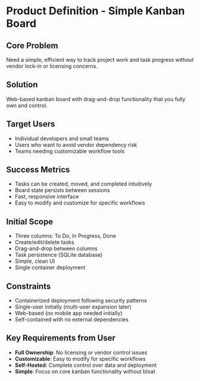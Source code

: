 # Product Definition - Simple Kanban Board

## Core Problem
Need a simple, efficient way to track project work and task progress without vendor lock-in or licensing concerns.

## Solution
Web-based kanban board with drag-and-drop functionality that you fully own and control.

## Target Users
- Individual developers and small teams
- Users who want to avoid vendor dependency risk
- Teams needing customizable workflow tools

## Success Metrics
- Tasks can be created, moved, and completed intuitively
- Board state persists between sessions
- Fast, responsive interface
- Easy to modify and customize for specific workflows

## Initial Scope
- Three columns: To Do, In Progress, Done
- Create/edit/delete tasks
- Drag-and-drop between columns
- Task persistence (SQLite database)
- Simple, clean UI
- Single container deployment

## Constraints
- Containerized deployment following security patterns
- Single-user initially (multi-user expansion later)
- Web-based (no mobile app needed initially)
- Self-contained with no external dependencies

## Key Requirements from User
- **Full Ownership**: No licensing or vendor control issues
- **Customizable**: Easy to modify for specific workflows
- **Self-Hosted**: Complete control over data and deployment
- **Simple**: Focus on core kanban functionality without bloat
